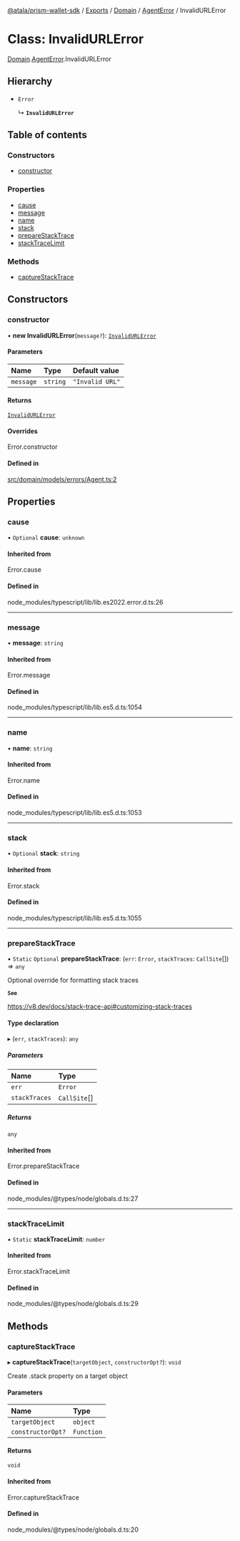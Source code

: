[@atala/prism-wallet-sdk](../README.md) / [Exports](../modules.md) / [Domain](../modules/Domain.md) / [AgentError](../modules/Domain.AgentError.md) / InvalidURLError

# Class: InvalidURLError

[Domain](../modules/Domain.md).[AgentError](../modules/Domain.AgentError.md).InvalidURLError

## Hierarchy

- `Error`

  ↳ **`InvalidURLError`**

## Table of contents

### Constructors

- [constructor](Domain.AgentError.InvalidURLError.md#constructor)

### Properties

- [cause](Domain.AgentError.InvalidURLError.md#cause)
- [message](Domain.AgentError.InvalidURLError.md#message)
- [name](Domain.AgentError.InvalidURLError.md#name)
- [stack](Domain.AgentError.InvalidURLError.md#stack)
- [prepareStackTrace](Domain.AgentError.InvalidURLError.md#preparestacktrace)
- [stackTraceLimit](Domain.AgentError.InvalidURLError.md#stacktracelimit)

### Methods

- [captureStackTrace](Domain.AgentError.InvalidURLError.md#capturestacktrace)

## Constructors

### constructor

• **new InvalidURLError**(`message?`): [`InvalidURLError`](Domain.AgentError.InvalidURLError.md)

#### Parameters

| Name | Type | Default value |
| :------ | :------ | :------ |
| `message` | `string` | `"Invalid URL"` |

#### Returns

[`InvalidURLError`](Domain.AgentError.InvalidURLError.md)

#### Overrides

Error.constructor

#### Defined in

[src/domain/models/errors/Agent.ts:2](https://github.com/hyperledger/identus-edge-agent-sdk-ts/blob/c632f0efed4b3d905476bd3d4312ebd50a8d0a12/src/domain/models/errors/Agent.ts#L2)

## Properties

### cause

• `Optional` **cause**: `unknown`

#### Inherited from

Error.cause

#### Defined in

node_modules/typescript/lib/lib.es2022.error.d.ts:26

___

### message

• **message**: `string`

#### Inherited from

Error.message

#### Defined in

node_modules/typescript/lib/lib.es5.d.ts:1054

___

### name

• **name**: `string`

#### Inherited from

Error.name

#### Defined in

node_modules/typescript/lib/lib.es5.d.ts:1053

___

### stack

• `Optional` **stack**: `string`

#### Inherited from

Error.stack

#### Defined in

node_modules/typescript/lib/lib.es5.d.ts:1055

___

### prepareStackTrace

▪ `Static` `Optional` **prepareStackTrace**: (`err`: `Error`, `stackTraces`: `CallSite`[]) => `any`

Optional override for formatting stack traces

**`See`**

https://v8.dev/docs/stack-trace-api#customizing-stack-traces

#### Type declaration

▸ (`err`, `stackTraces`): `any`

##### Parameters

| Name | Type |
| :------ | :------ |
| `err` | `Error` |
| `stackTraces` | `CallSite`[] |

##### Returns

`any`

#### Inherited from

Error.prepareStackTrace

#### Defined in

node_modules/@types/node/globals.d.ts:27

___

### stackTraceLimit

▪ `Static` **stackTraceLimit**: `number`

#### Inherited from

Error.stackTraceLimit

#### Defined in

node_modules/@types/node/globals.d.ts:29

## Methods

### captureStackTrace

▸ **captureStackTrace**(`targetObject`, `constructorOpt?`): `void`

Create .stack property on a target object

#### Parameters

| Name | Type |
| :------ | :------ |
| `targetObject` | `object` |
| `constructorOpt?` | `Function` |

#### Returns

`void`

#### Inherited from

Error.captureStackTrace

#### Defined in

node_modules/@types/node/globals.d.ts:20
